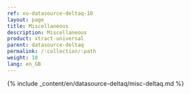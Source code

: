 ```yaml
---
ref: xu-datasource-deltaq-10
layout: page
title: Miscellaneous
description: Miscellaneous
product: xtract-universal
parent: datasource-deltaq
permalink: /:collection/:path
weight: 10
lang: en_GB
---
```

{% include _content/en/datasource-deltaq/misc-deltaq.md %}